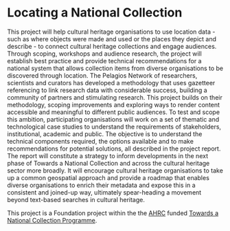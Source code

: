 # Locating a National Collection

This project will help cultural heritage organisations to use location data - such as where objects were made and used or the places they depict and describe - to connect cultural heritage collections and engage audiences. Through scoping, workshops and audience research, the project will establish best practice and provide technical recommendations for a national system that allows collection items from diverse organisations to be discovered through location. The Pelagios Network of researchers, scientists and curators has developed a methodology that uses gazetteer referencing to link research data with considerable success, building a community of partners and stimulating research. This project builds on their methodology, scoping improvements and exploring ways to render content accessible and meaningful to different public audiences. To test and scope this ambition, participating organisations will work on a set of thematic and technological case studies to understand the requirements of stakeholders, institutional, academic and public. The objective is to understand the technical components required, the options available and to make recommendations for potential solutions, all described in the project report. The report will constitute a strategy to inform developments in the next phase of Towards a National Collection and across the cultural heritage sector more broadly. It will encourage cultural heritage organisations to take up a common geospatial approach and provide a roadmap that enables diverse organisations to enrich their metadata and expose this in a consistent and joined-up way, ultimately spear-heading a movement beyond text-based searches in cultural heritage.

This project is a Foundation project within the the [AHRC](https://ahrc.ukri.org/) funded [Towards a National Collection Programme](https://ahrc.ukri.org/research/fundedthemesandprogrammes/tanc-opening-uk-heritage-to-the-world/).
